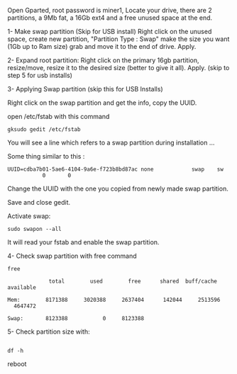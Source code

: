 
Open Gparted, root password is miner1, Locate your drive, there are 2 partitions, a 9Mb fat, a 16Gb ext4 and a free unused space at the end. 

1- Make swap partition (Skip for USB install)
Right click on the unused space, create new partition, "Partition Type : Swap" make the size you want (1Gb up to Ram size) grab and move it to the end of drive. 
Apply.

2- Expand root partition:
Right click on the primary 16gb partition, resize/move, resize it to the desired size (better to give it all). 
Apply. (skip to step 5 for usb installs)

3- Applying Swap partition (skip this for USB Installs)

Right click on the swap partition and get the info, copy the UUID. 

open /etc/fstab with this command

```
gksudo gedit /etc/fstab
```

You will see a line which refers to a swap partition during installation ... 

Some thing similar to this :


```#swap was on /dev/sda5 during installation
UUID=cdba7b01-5ae6-4104-9a6e-f723b8bd87ac none            swap    sw              0       0
```


Change the UUID with the one you copied from newly made swap partition.

Save and close gedit.

Activate swap:

```
sudo swapon --all
```

It will read your fstab and enable the swap partition.

4- Check swap partition with free command

```
free

             total        used        free      shared  buff/cache   available
             
Mem:        8171388     3020388     2637404      142044     2513596     4647472

Swap:       8123388           0     8123388

```

5- Check partition size with:

```

df -h
```

reboot
